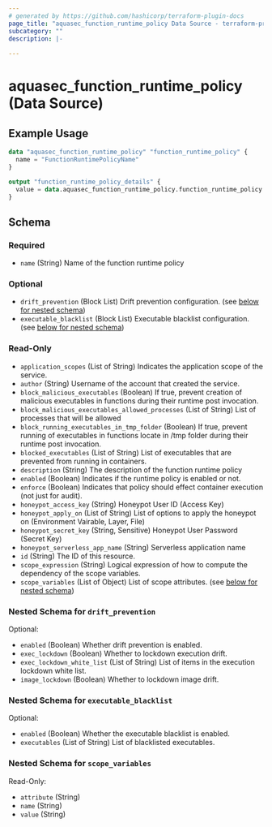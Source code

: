 ```yaml
---
# generated by https://github.com/hashicorp/terraform-plugin-docs
page_title: "aquasec_function_runtime_policy Data Source - terraform-provider-aquasec"
subcategory: ""
description: |-
  
---
```


# aquasec_function_runtime_policy (Data Source)



## Example Usage

```terraform
data "aquasec_function_runtime_policy" "function_runtime_policy" {
  name = "FunctionRuntimePolicyName"
}

output "function_runtime_policy_details" {
  value = data.aquasec_function_runtime_policy.function_runtime_policy
}
```

<!-- schema generated by tfplugindocs -->
## Schema

### Required

- `name` (String) Name of the function runtime policy

### Optional

- `drift_prevention` (Block List) Drift prevention configuration. (see [below for nested schema](#nestedblock--drift_prevention))
- `executable_blacklist` (Block List) Executable blacklist configuration. (see [below for nested schema](#nestedblock--executable_blacklist))

### Read-Only

- `application_scopes` (List of String) Indicates the application scope of the service.
- `author` (String) Username of the account that created the service.
- `block_malicious_executables` (Boolean) If true, prevent creation of malicious executables in functions during their runtime post invocation.
- `block_malicious_executables_allowed_processes` (List of String) List of processes that will be allowed
- `block_running_executables_in_tmp_folder` (Boolean) If true, prevent running of executables in functions locate in /tmp folder during their runtime post invocation.
- `blocked_executables` (List of String) List of executables that are prevented from running in containers.
- `description` (String) The description of the function runtime policy
- `enabled` (Boolean) Indicates if the runtime policy is enabled or not.
- `enforce` (Boolean) Indicates that policy should effect container execution (not just for audit).
- `honeypot_access_key` (String) Honeypot User ID (Access Key)
- `honeypot_apply_on` (List of String) List of options to apply the honeypot on (Environment Vairable, Layer, File)
- `honeypot_secret_key` (String, Sensitive) Honeypot User Password (Secret Key)
- `honeypot_serverless_app_name` (String) Serverless application name
- `id` (String) The ID of this resource.
- `scope_expression` (String) Logical expression of how to compute the dependency of the scope variables.
- `scope_variables` (List of Object) List of scope attributes. (see [below for nested schema](#nestedatt--scope_variables))

<a id="nestedblock--drift_prevention"></a>
### Nested Schema for `drift_prevention`

Optional:

- `enabled` (Boolean) Whether drift prevention is enabled.
- `exec_lockdown` (Boolean) Whether to lockdown execution drift.
- `exec_lockdown_white_list` (List of String) List of items in the execution lockdown white list.
- `image_lockdown` (Boolean) Whether to lockdown image drift.


<a id="nestedblock--executable_blacklist"></a>
### Nested Schema for `executable_blacklist`

Optional:

- `enabled` (Boolean) Whether the executable blacklist is enabled.
- `executables` (List of String) List of blacklisted executables.


<a id="nestedatt--scope_variables"></a>
### Nested Schema for `scope_variables`

Read-Only:

- `attribute` (String)
- `name` (String)
- `value` (String)


